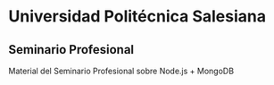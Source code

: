 
# Universidad Politécnica Salesiana
## Seminario Profesional
Material del Seminario Profesional sobre Node.js + MongoDB
